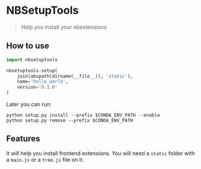 # NBSetupTools

> Help you install your nbextensions

## How to use

``` python
import nbsetuptools

nbsetuptools.setup(
    join(abspath(dirname(__file__)), 'static'),
    name='hello_world',
    version='0.1.0'
)
```

Later you can run:

```
python setup.py install --prefix $CONDA_ENV_PATH --enable
python setup.py remove --prefix $CONDA_ENV_PATH
```

## Features

It will help you install frontend extensions. You will need a `static` folder with a
`main.js` or a `tree.js` file on it.
